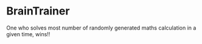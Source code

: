 # BrainTrainer
One who solves most number of randomly generated maths calculation in a given time, wins!! 
